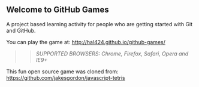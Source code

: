 ## Welcome to GitHub Games

A project based learning activity for people who are getting started with Git and GitHub.

You can play the game at: http://hal424.github.io/github-games/

>> _*SUPPORTED BROWSERS*: Chrome, Firefox, Safari, Opera and IE9+_

This fun open source game was cloned from: https://github.com/jakesgordon/javascript-tetris
